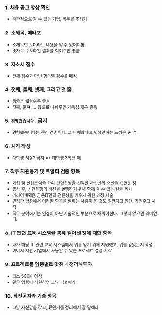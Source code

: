 ### 1. 채용 공고 항상 확인
- 객관적으로 갈 수 있는 기업, 직무를 추리기

### 2. 소제목, 메타포
- 소제목만 보더라도 내용을 알 수 있어야함.
- 숫자로 수치화된 결과를 적어주면 좋음

### 3. 자소서 점수
- 전체 점수가 아닌 항목별 점수를 매김

### 4. 첫째, 둘째, 셋째, 그리고 첫 줄
- 첫줄은 짧을수록 좋음
- 첫째, 둘쨰, ... 등으로 나눠주면 가독성 매우 좋음

### 5. `경험했습니다.` 금지
- 경험했습니다는 괜한 겸손이다. 그저 해봤다고 낮춰말하는 느낌을 줄 뿐

### 6. 시기 작성
- 대학생 시절? 금지 => 대학생 3학년 때,

### 7. 직무 지원동기 및 로열티 검증 항목
- 기업 및 산업분석을 하여 신한은행을 선택한 자신만의 소신을 표현할 것
- 입사 후, 신한은행의 비전을 실행하기 위해 함께 갈 수 있는 길을 제시
- 커리어계획은 금융IT인의 전문성을 키우기 위한 과정 서술
- 면접관 입장에서 이러한 항목을 잘하는 사람이 딴 것도 잘한다고 판단. 가점주고 시작
- 직무 분야에서는 인성이 아닌 기술적인 부분으로 채워야한다. 그렇지 않으면 의미없다.

### 8. IT 관련 교육 시스템을 통해 얻어낸 것에 대한 항목
- 내가 해당 IT 관련 교육 시스템에서 뭐를 얻기 위해 지원했고, 뭐를 얻었는지 작성
- 이어서 지원 기업에서 사용할 수 있는 프로젝트 설명 시작

### 9. 프로젝트를 업종별로 맞춰서 정리해두자
- 최소 500자 이상
- 같은 업종에 지원하면 그냥 복붙해라

### 10. 비전공자와 기술 항목
- 그냥 자신감을 갖고, 했던거를 정리해서 잘 말해라